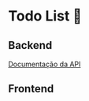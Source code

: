 # Todo List 📝

## Backend
[Documentação da API](https://documenter.getpostman.com/view/20099081/2s7YfGDcum)

## Frontend
